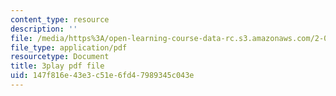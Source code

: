 ```yaml
---
content_type: resource
description: ''
file: /media/https%3A/open-learning-course-data-rc.s3.amazonaws.com/2-003sc-engineering-dynamics-fall-2011/147f816e43e3c51e6fd47989345c043e_zNCBDrnT05E.pdf
file_type: application/pdf
resourcetype: Document
title: 3play pdf file
uid: 147f816e-43e3-c51e-6fd4-7989345c043e
---
```

